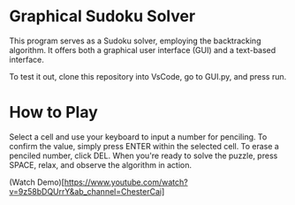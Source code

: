 # Graphical Sudoku Solver

This program serves as a Sudoku solver, employing the backtracking algorithm. It offers both a graphical user interface (GUI) and a text-based interface.

To test it out, clone this repository into VsCode, go to GUI.py, and press run.

# How to Play
Select a cell and use your keyboard to input a number for penciling. 
To confirm the value, simply press ENTER within the selected cell. 
To erase a penciled number, click DEL. 
When you're ready to solve the puzzle, press SPACE, relax, and observe the algorithm in action.


(Watch Demo)[https://www.youtube.com/watch?v=9z58bDQUrrY&ab_channel=ChesterCai]
